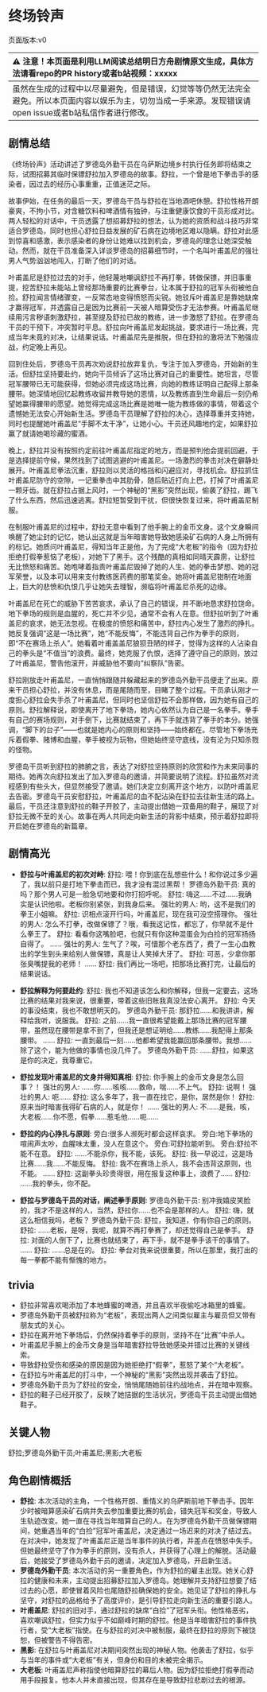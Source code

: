 # 终场铃声
页面版本:v0
 

| :warning: 注意！本页面是利用LLM阅读总结明日方舟剧情原文生成，具体方法请看repo的PR history或者b站视频：xxxxx           |
|:----------------------------|
| 虽然在生成的过程中以尽量避免，但是错误，幻觉等等仍然无法完全避免。所以本页面内容以娱乐为主，切勿当成一手来源。发现错误请open issue或者b站私信作者进行修改。|



## 剧情总结
《终场铃声》活动讲述了罗德岛外勤干员在乌萨斯边境乡村执行任务即将结束之际，试图招募其临时保镖舒拉加入罗德岛的故事。舒拉，一个曾是地下拳击手的感染者，因过去的经历心事重重，正值迷茫之际。

故事伊始，在任务的最后一天，罗德岛干员与舒拉在当地酒吧休憩。舒拉性格开朗豪爽，不拘小节，对含糖饮料和啤酒情有独钟，与注重健康饮食的干员形成对比。两人轻松的对话中，干员透露了想招募舒拉的想法，认为她的资质和战斗技巧非常适合罗德岛，同时也担心舒拉日益发展的矿石病在边境地区难以隐瞒。舒拉对此感到惊喜和感激，表示感染者的身份让她难以找到机会，罗德岛的理念让她深受触动。然而，就在干员准备深入详谈罗德岛的招募细节时，一个名叫叶甫盖尼的强壮男人气势汹汹地闯入，打断了他们的对话。

叶甫盖尼是舒拉过去的对手，他轻蔑地嘲讽舒拉不再打拳，转做保镖，并旧事重提，挖苦舒拉未能站上曾经那场重要的比赛拳台，让本属于舒拉的冠军头衔被他白捡。舒拉闻言情绪骤变，一反常态地变得愤怒而尖锐。她驳斥叶甫盖尼是靠她缺席才赢得冠军，并透露自己是因为比赛前一天被人暗算受伤才无法参赛。叶甫盖尼继续用污言秽语刺激舒拉，甚至提及舒拉已故的教练，进一步激怒了舒拉。在罗德岛干员的干预下，冲突暂时平息。舒拉向叶甫盖尼发起挑战，要求进行一场比赛，完成当年未竟的对决，让结果说话。叶甫盖尼先是推脱，但在舒拉的激将法下勉强应战，约定晚上再见。

回到住处后，罗德岛干员再次劝说舒拉放弃复仇，专注于加入罗德岛，开始新的生活。但舒拉坚持要赴约，她向干员倾诉了这场比赛对自己的重要性。她坦言，尽管冠军腰带已无可能获得，但她必须完成这场比赛，向她的教练证明自己配得上那条腰带。她深情地回忆起教练收留并教导她的恩情，以及教练直到生命最后一刻仍希望她赢得腰带的愿望。她觉得完成这场比赛是她唯一能为教练做的事情，带着这个遗憾她无法安心开始新生活。罗德岛干员理解了舒拉的决心，选择尊重并支持她，同时也提醒她叶甫盖尼“手脚不太干净”，让她小心。干员还风趣地约定，如果舒拉赢了就请她喝珍藏的蜜酒。

晚上，舒拉并没有按照约定前往叶甫盖尼指定的地方，而是预判他会提前回避，于是选择提前守候，果然找到了试图逃避的叶甫盖尼。一场激烈的拳击对决在僻静处展开。叶甫盖尼拳法沉重，舒拉则以灵活的格挡和闪避应对，寻找机会。舒拉抓住叶甫盖尼防守的空隙，一记重拳击中其肋骨，随后贴近打向上巴，打掉了叶甫盖尼一颗牙齿。就在舒拉占据上风时，一个神秘的“黑影”突然出现，偷袭了舒拉，踢飞了什么东西，然后迅速逃离。舒拉短暂受到干扰，但很快恢复过来，将叶甫盖尼制服。

在制服叶甫盖尼的过程中，舒拉无意中看到了他手腕上的金币文身。这个文身瞬间唤醒了她尘封的记忆，她认出这就是当年暗害她导致她感染矿石病的人身上所拥有的标记。她质问叶甫盖尼，得知当年正是他，为了完成“大老板”的指令（因为舒拉拒绝打假拳惹恼了老板），对她下了黑手。这个残酷的真相如同晴天霹雳，让舒拉无比愤怒和痛苦。她咆哮着指责叶甫盖尼毁掉了她的人生、她的拳击梦想、她的冠军荣誉，以及本可以用来支付教练医药费的那笔奖金。她将叶甫盖尼钳制在地面上，巨大的悲愤和仇恨几乎让她失去理智，濒临将叶甫盖尼杀死的边缘。

叶甫盖尼在死亡的威胁下苦苦哀求，承认了自己的错误，并不断地恳求舒拉饶命。地下拳场的规则是血腥的，死亡并不少见，通常不会有人在意。但舒拉听到了叶甫盖尼的哀求，她无法忽视。在极度的愤怒和痛苦中，舒拉内心发生了激烈的挣扎。她反复强调“这是一场比赛”，她“不能反悔”，不能违背自己作为拳手的原则，即“不在赛场上杀人”。她看着叶甫盖盖尼狼狈丑陋的样子，觉得为这样的人沾染自己的拳头是“不值当”的浪费。最终，她克服了仇恨，选择了遵守自己的原则，放过了叶甫盖尼，警告他滚开，并威胁他不要向“纠察队”告密。

舒拉刚放走叶甫盖尼，一直悄悄跟随并躲藏起来的罗德岛外勤干员便走了出来。原来干员担心舒拉，并没有休息，而是尾随而至，目睹了整个过程。干员承认刚才一度担心舒拉会失手杀了叶甫盖尼，但同时也坚信舒拉不会那样做，因为她有自己的原则。舒拉解释说，即使离开了地下拳场，她内心依然认为自己是一名拳手。拳手有自己的赛场规则，对手倒下，比赛就结束了，再下手就违背了拳手的本分。她强调，“脚下的台子”——也就是她内心的原则和坚持——始终都在。尽管地下拳场充斥着假拳、赌博和血腥，拳手被视为玩物，但她始终坚守底线，没有沦为只知杀戮的怪物。

罗德岛干员听到舒拉的肺腑之言，表达了对舒拉坚持原则的欣赏和作为未来同事的期待。她再次向舒拉发出了加入罗德岛的邀请，并简要说明了流程。舒拉虽然对流程感到有些头大，但显然接受了邀请。她们决定立刻离开这个地方，以防叶甫盖尼去告密。罗德岛干员安慰舒拉，叶甫盖尼的血不配沾染在舒拉去往新生活的路上。最后，干员还注意到舒拉的鞋子开胶了，主动提出借她一双备用的鞋子，展现了对舒拉无微不至的关心。故事在两人共同走向新生活的背影中结束，预示着舒拉即将开启她在罗德岛的新篇章。
## 剧情高光
-   **舒拉与叶甫盖尼的初次对峙**:
    舒拉: 喂！你到底在乱想些什么！和你说过多少遍了，我以前只是打地下拳击而已，我才没有混过黑帮！
    罗德岛外勤干员: 真的吗？那个男人可是一脸急切地要和你打招呼呢。
    舒拉: 嗨这......不过......我确实是认识他啦。老板你别紧张，到我身后来。
    强壮的男人: 哟，这不是我们的拳王小姐嘛。
    舒拉: 识相点滚开行吗，叶甫盖尼，现在我可没空搭理你。
    强壮的男人: 怎么不打拳，改做保镖了？哦，看我这记性，都忘了，你早就不是什么拳王了。
    舒拉: 看看你这嘴脸吧，也就只有你这种混蛋会为白捡的冠军扬扬自得了。
    ......
    强壮的男人: 生气了？唉，可惜那个老东西了，费了一生心血教出的学生到头来给别人做保镖，真是让人笑掉大牙了。
    舒拉: 可恶，少拿你那张臭嘴提我的老师！
    ......
    舒拉: 我们再比一场吧，把那场比赛打完，让最后的结果说话。

-   **舒拉解释为何要赴约**:
    舒拉: 我也不知道该怎么和你解释，但我一定要去，这场比赛的结果对我来说，很重要，带着这些旧账我真没法安心离开。
    舒拉: 今天的事没结束，我也不敢想明天的。
    罗德岛外勤干员: 那舒拉......和我讲讲，解释给我听，说服我。
    舒拉: 之前......我一直很希望能戴上那场比赛的冠军腰带，虽然现在腰带是拿不到了，但我还是想证明给......教练......我配得上那条腰带。
    ......
    舒拉: 一直到最后一刻......他都希望我能赢回那条腰带。我想......除了这个，能为他做的事情也没几件了。
    罗德岛外勤干员: ......舒拉，如果这是你的决定，我尊重它。

-   **舒拉发现叶甫盖尼的文身并得知真相**:
    舒拉: 你手腕上的金币文身是怎么回事？！
    强壮的男人: ......你......咳咳......救命，喘......不上气。
    舒拉: 说啊！
    强壮的男人: 呃......
    舒拉: 这么多年了，我一直在找它，是你，居然是你！
    舒拉: 原来当时暗害我得矿石病的人，就是你！
    ......
    强壮的男人: 不......是我，咳，大老板......你不愿，假拳......惹毛他......呃......

-   **舒拉的内心挣扎与原则**:
    旁白:很多人濒死时都会这样哀求。
    旁白:地下拳场的喧闹声太吵，血腥味太重，没人在意这个。
    旁白:可舒拉能听到。
    旁白:舒拉不能不在意。
    舒拉: ......不能杀你，我不能，该死。
    舒拉: 我一早说过，这是场比赛......我......不能反悔。
    舒拉: 我不在赛场上杀人，我不会违背这原则，也不能。
    ......
    舒拉: 这副拳头珍贵得很，用在报复这种事上，浪费了......
    舒拉: ......我的拳头，你不配。

-   **舒拉与罗德岛干员的对话，阐述拳手原则**:
    罗德岛外勤干员: 别冲我嬉皮笑脸的，我才不是这样的人，当然，舒拉你......也不会是那样的人。
    舒拉: 嗨，就这么相信我吗，老板？
    罗德岛外勤干员: 舒拉，我知道，你有你自己的原则。
    舒拉: ......老板，是呀，我呢，就算不再打拳赛了，却还觉得自己是拳手。
    舒拉: 对面的人倒下了，比赛也就结束了，再下手，就不是拳手该干的事情了。
    ......
    舒拉: ......总是在的。
    舒拉: 拳台对我来说很重要，所以在那里，我打出的每一拳都不能有惭愧的地方。
## trivia
-   舒拉非常喜欢喝添加了本地蜂蜜的啤酒，并且喜欢半夜偷吃冰箱里的蜂蜜。
-   罗德岛外勤干员被舒拉称为“老板”，表现出两人之间类似雇主与雇员但又带有朋友式的关心。
-   舒拉在离开地下拳场后，仍然保持着拳手的原则，坚持不在“比赛”中杀人。
-   叶甫盖尼手腕上的金币文身是当年暗害舒拉导致她感染并错过比赛的关键线索。
-   导致舒拉受伤和感染的原因是因为她拒绝打“假拳”，惹怒了某个“大老板”。
-   在舒拉与叶甫盖尼的打斗中，一个神秘的“黑影”突然出现并袭击了舒拉。
-   罗德岛外勤干员为了舒拉的安全，悄悄尾随她前往约战地点，并在暗中观察。
-   舒拉的鞋子已经开胶了，反映了她拮据的生活状况，罗德岛干员主动提出借她鞋子。
## 关键人物
舒拉;罗德岛外勤干员;叶甫盖尼;黑影;大老板
## 角色剧情概括
-   **舒拉**: 本次活动的主角，一个性格开朗、重情义的乌萨斯前地下拳击手。因年少时被暗算感染矿石病并失去参加重要比赛的机会，错失冠军和奖金，导致人生轨迹改变。她一直在寻找当年暗算自己的人。在为罗德岛外勤干员做保镖期间，她重遇当年的“白捡”冠军叶甫盖尼，决定通过一场迟来的对决了结过去。在对决中，她发现了叶甫盖尼正是当年事件的执行者，并差点在愤怒中失手。但她最终坚守了作为拳手的原则，没有杀人，并获得了心理上的解脱。活动最后，她接受了罗德岛外勤干员的邀请，决定加入罗德岛，开启新生活。
-   **罗德岛外勤干员**: 本次活动的另一重要角色，作为舒拉的雇主出现。她关心舒拉的健康和未来，主动提出招募舒拉加入罗德岛。她理解并支持舒拉想要了结过去的心愿，即使冒着风险也尾随舒拉确保她的安全。她见证了舒拉的挣扎与坚守，对舒拉的品格给予了高度评价，是引导舒拉走向新生活的重要引路人。
-   **叶甫盖尼**: 舒拉的旧对手，通过舒拉的缺席“白捡”了冠军头衔。他性格恶劣，喜欢嘲讽舒拉，但实力似乎不如巅峰时期的舒拉。他是当年暗害舒拉的事件执行者，受“大老板”指使。在与舒拉的对决中被制服，最终在舒拉的原则下被饶恕，但被警告不得告密。
-   **黑影**: 在舒拉与叶甫盖尼对决期间突然出现的神秘人物。他袭击了舒拉，似乎与当年的事件或“大老板”有关，但身份和目的未被完全揭示。
-   **大老板**: 叶甫盖尼声称指使他暗算舒拉的幕后人物。因为舒拉拒绝打假拳而动用手段报复。他本人并未直接出现，但其存在是导致舒拉悲剧过去的根源。